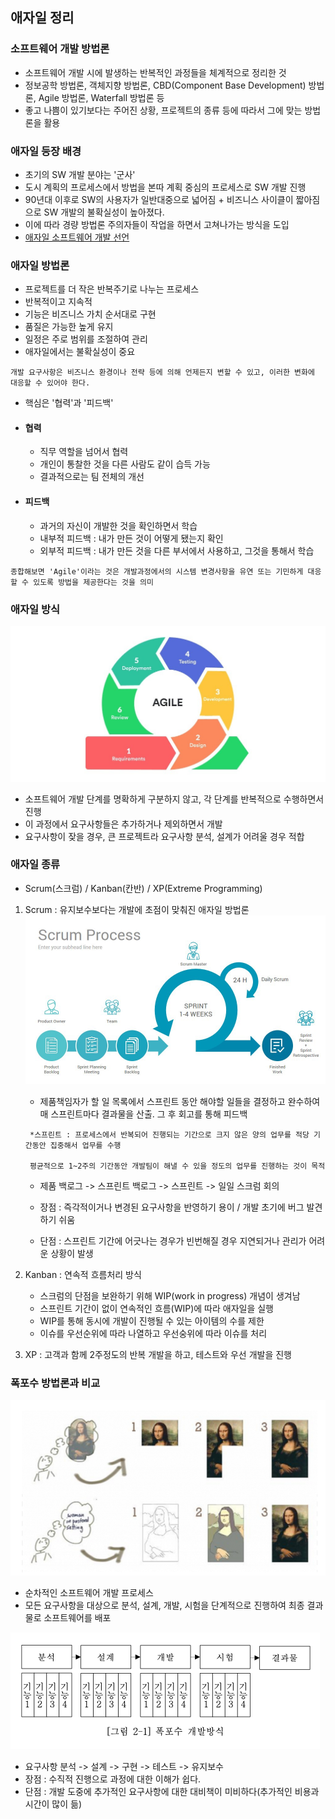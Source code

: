 ## 애자일 정리

### 소프트웨어 개발 방법론

- 소프트웨어 개발 시에 발생하는 반복적인 과정들을 체계적으로 정리한 것
- 정보공학 방법론, 객체지향 방법론, CBD(Component Base Development) 방법론, Agile 방법론, Waterfall 방법론 등
- 좋고 나쁨이 있기보다는 주어진 상황, 프로젝트의 종류 등에 따라서 그에 맞는 방법론을 활용

### 애자일 등장 배경

- 초기의 SW 개발 분야는 '군사'
- 도시 계획의 프로세스에서 방법을 본따 계획 중심의 프로세스로 SW 개발 진행
- 90년대 이후로 SW의 사용자가 일반대중으로 넓어짐 + 비즈니스 사이클이 짧아짐으로 SW 개발의 불확실성이 높아졌다.
- 이에 따라 경량 방법론 주의자들이 작업을 하면서 고쳐나가는 방식을 도입
- [애자일 소프트웨어 개발 선언](http://agilemanifesto.org/iso/ko/manifesto.html)

### 애자일 방법론

- 프로젝트를 더 작은 반복주기로 나누는 프로세스
- 반복적이고 지속적
- 기능은 비즈니스 가치 순서대로 구현
- 품질은 가능한 높게 유지
- 일정은 주로 범위를 조절하여 관리
- 애자일에서는 불확실성이 중요

```
개발 요구사항은 비즈니스 환경이나 전략 등에 의해 언제든지 변할 수 있고, 이러한 변화에 대응할 수 있어야 한다.
```

- 핵심은 '협력'과 '피드백'
- #### 협력
  - 직무 역할을 넘어서 협력
  - 개인이 통찰한 것을 다른 사람도 같이 습득 가능
  - 결과적으로는 팀 전체의 개선
- #### 피드백
  - 과거의 자신이 개발한 것을 확인하면서 학습
  - 내부적 피드백 : 내가 만든 것이 어떻게 됐는지 확인
  - 외부적 피드백 : 내가 만든 것을 다른 부서에서 사용하고, 그것을 통해서 학습

```
종합해보면 'Agile'이라는 것은 개발과정에서의 시스템 변경사항을 유연 또는 기민하게 대응할 수 있도록 방법을 제공한다는 것을 의미
```

### 애자일 방식

![애자일](./images/agile-4.jpg)

- 소프트웨어 개발 단계를 명확하게 구분하지 않고, 각 단계를 반복적으로 수행하면서 진행
- 이 과정에서 요구사항들은 추가하거나 제외하면서 개발
- 요구사항이 잦을 경우, 큰 프로젝트라 요구사항 분석, 설계가 어려울 경우 적합

### 애자일 종류

- Scrum(스크럼) / Kanban(칸반) / XP(Extreme Programming)

1. Scrum : 유지보수보다는 개발에 초점이 맞춰진 애자일 방법론
   ![SCRUM](./images/agile-2.png)

   - 제품책임자가 할 일 목록에서 스프린트 동안 해야할 일들을 결정하고 완수하여 매 스프린트마다 결과물을 산출. 그 후 회고를 통해 피드백

   ```
    *스프린트 : 프로세스에서 반복되어 진행되는 기간으로 크지 않은 양의 업무를 적당 기간동안 집중해서 업무를 수행

    평균적으로 1~2주의 기간동안 개발팀이 해낼 수 있을 정도의 업무를 진행하는 것이 목적
   ```

   - 제품 백로그 -> 스프린트 백로그 -> 스프린트 -> 일일 스크럼 회의

   - 장점 : 즉각적이거나 변경된 요구사항을 반영하기 용이 / 개발 초기에 버그 발견하기 쉬움
   - 단점 : 스프린트 기간에 어긋나는 경우가 빈번해질 경우 지연되거나 관리가 어려운 상황이 발생

2. Kanban : 연속적 흐름처리 방식

   - 스크럼의 단점을 보완하기 위해 WIP(work in progress) 개념이 생겨남
   - 스프린트 기간이 없이 연속적인 흐름(WIP)에 따라 애자일을 실행
   - WIP를 통해 동시에 개발이 진행될 수 있는 아이템의 수를 제한
   - 이슈를 우선순위에 따라 나열하고 우선숭위에 따라 이슈를 처리

3. XP : 고객과 함께 2주정도의 반복 개발을 하고, 테스트와 우선 개발을 진행

### 폭포수 방법론과 비교

![비교](./images/agile-1.png)

- 순차적인 소프트웨어 개발 프로세스
- 모든 요구사항을 대상으로 분석, 설계, 개발, 시험을 단계적으로 진행하여 최종 결과물로 소프트웨어를 배포

![폭포수](./images/agile-3.png)

- 요구사항 분석 -> 설계 -> 구현 -> 테스트 -> 유지보수
- 장점 : 수직적 진행으로 과정에 대한 이해가 쉽다.
- 단점 : 개발 도중에 추가적인 요구사항에 대한 대비책이 미비하다(추가적인 비용과 시간이 많이 듦)
